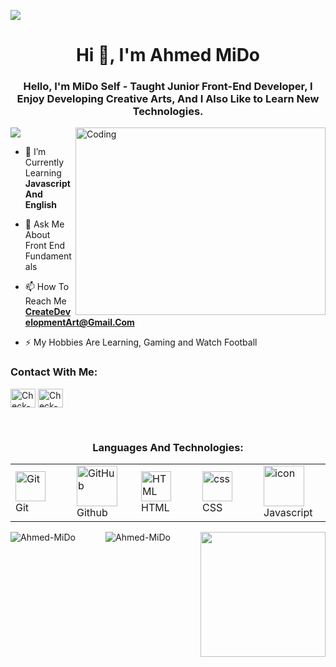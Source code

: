 <img src="https://i.imgur.com/c80IwQz.png"></img>
<h1 align="center">Hi 👋, I'm Ahmed MiDo</h1>
<h3 align="center">Hello, I'm MiDo Self - Taught Junior Front-End Developer, I Enjoy Developing Creative Arts, And I Also Like to Learn New Technologies.</h3>
<img align="right" alt="Coding" width="400" height="300" src="https://getwallpapers.com/wallpaper/full/4/f/5/1263562-hd-code-wallpaper-1920x1080-for-samsung-galaxy.jpg">

[![](https://visitcount.itsvg.in/api?id=AhmedMiDo&icon=0&color=4)](https://visitcount.itsvg.in)

- 🌱 I’m Currently Learning **Javascript And English**

- 💬 Ask Me About Front End Fundamentals

- 📫 How To Reach Me **CreateDevelopmentArt@Gmail.Com**

- ⚡ My Hobbies Are Learning, Gaming and Watch Football

<h3 align="left">Contact With Me:</h3>
<p align="left">
<a href="#" target="blank"><img align="center" src="https://raw.githubusercontent.com/rahuldkjain/github-profile-readme-generator/master/src/images/icons/Social/facebook.svg" alt="Check-Github-Email" height="30" width="40" /></a>
<a href="#" target="blank"><img align="center" src="https://raw.githubusercontent.com/rahuldkjain/github-profile-readme-generator/master/src/images/icons/Social/linked-in-alt.svg" alt="Check-Github-Email" height="30" width="40" /></a></p>
<br>
<div align="center">
  <h3>Languages And Technologies:</h3>
  
<table>
  <tr>
    <td width="96">
        <img src="https://skillicons.dev/icons?i=git" width="48" height="48" alt="Git" />
      <br>Git
    </td>
    <td width="96">
        <img src="https://techstack-generator.vercel.app/github-icon.svg" width="65" height="65" alt="GitHub" />
      <br>Github
    </td>
    <td width="96">
        <img src="https://skillicons.dev/icons?i=html" width="48" height="48" alt="HTML" />
      <br>HTML
    </td>
    <td width="96">
        <img src="https://skillicons.dev/icons?i=css" width="48" height="48" alt="css" />
      <br>CSS
    </td>
    <td width="96">
        <img src="https://techstack-generator.vercel.app/js-icon.svg" alt="icon" width="65" height="65" />
      <br>Javascript
    </td>
  </tr>
</table>

<img align="left" src="https://github-readme-stats.vercel.app/api?username=AhmedMiDo77&theme=radical&show_icons=true&hide_border=false&count_private=true" alt="Ahmed-MiDo" />
<img height="200px" align="right" src="https://github-readme-stats.vercel.app/api/top-langs/?username=AhmedMiDo77&theme=radical&show_icons=true&hide_border=false&layout=compact" />
<img align="center" src="https://github-readme-streak-stats.herokuapp.com/?user=AhmedMiDo77&theme=radical&hide_border=false" alt="Ahmed-MiDo" />



